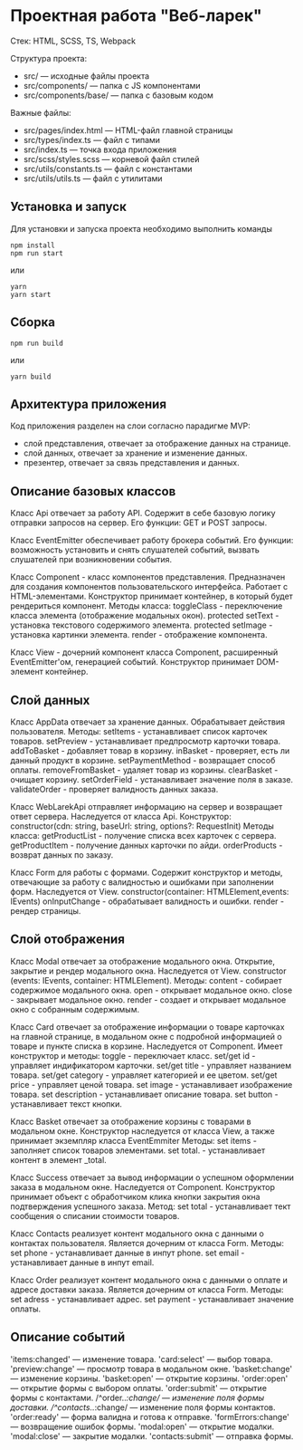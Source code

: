 # Проектная работа "Веб-ларек"

Стек: HTML, SCSS, TS, Webpack

Структура проекта:
- src/ — исходные файлы проекта
- src/components/ — папка с JS компонентами
- src/components/base/ — папка с базовым кодом

Важные файлы:
- src/pages/index.html — HTML-файл главной страницы
- src/types/index.ts — файл с типами
- src/index.ts — точка входа приложения
- src/scss/styles.scss — корневой файл стилей
- src/utils/constants.ts — файл с константами
- src/utils/utils.ts — файл с утилитами

## Установка и запуск
Для установки и запуска проекта необходимо выполнить команды

```
npm install
npm run start
```

или

```
yarn
yarn start
```
## Сборка

```
npm run build
```

или

```
yarn build
```

## Архитектура приложения
Код приложения разделен на слои согласно парадигме MVP:

- слой представления, отвечает за отображение данных на странице.
- слой данных, отвечает за хранение и изменение данных.
- презентер, отвечает за связь представления и данных.

## Описание базовых классов
Класс Api отвечает за работу API. Содержит в себе базовую логику отправки запросов на сервер. Его функции: GET и POST запросы.

Класс EventEmitter обеспечивает работу брокера событий. Его функции: возможность установить и снять слушателей событий, вызвать слушателей при возникновении события.

Класс Component - класс компонентов представления. Предназначен для создания компонентов пользовательского интерфейса. Работает с HTML-элементами.
Конструктор принимает контейнер, в который будет рендериться компонент.
Методы класса:
toggleClass - переключение класса элемента (отображение модальных окон).
protected setText - установка текстового содержимого элемента.
protected setImage - установка картинки элемента.
render - отображение компонента.

Класс View - дочерний компонент класса Component, расширенный EventEmitter'ом, генерацией событий.
Конструктор принимает DOM-элемент контейнер.

## Слой данных

Класс AppData отвечает за хранение данных. Обрабатывает действия пользователя.
Методы:
setItems - устанавливает список карточек товаров.
setPreview - устанавливает предпросмотр карточки товара.
addToBasket - добавляет товар в корзину.
inBasket - проверяет, есть ли данный продукт в корзине.
setPaymentMethod - возвращает способ оплаты.
removeFromBasket - удаляет товар из корзины.
clearBasket - очищает корзину.
setOrderField - устанавливает значение поля в заказе.
validateOrder - проверяет валидность данных заказа.

Класс WebLarekApi отправляет информацию на сервер и возвращает ответ сервера. Наследуется от класса Api.
Конструктор: constructor(cdn: string, baseUrl: string, options?: RequestInit)
Методы класса:
getProductList - получение списка всех карточек с сервера.
getProductItem - получение данных карточки по айди.
orderProducts - возврат данных по заказу.

Класс Form для работы с формами. Содержит конструктор и методы, отвечающие за работу с валидностью и ошибками при заполнении форм. Наследуется от View. 
constructor(container: HTMLElement,events: IEvents)
onInputChange - обрабатывает валидность и ошибки.
render - рендер страницы.

## Слой отображения

Класс Modal отвечает за отображение модального окна. Открытие, закрытие и рендер модального окна. Наследуется от View.
constructor (events: IEvents, container: HTMLElement).
Методы:
content - собирает содержимое модального окна.
open - открывает модальное окно.
close - закрывает модальное окно.
render - создает и открывает модальное окно с собранным содержимым.

Класс Card отвечает за отображение информации о товаре карточках на главной странице, в модальном окне с подробной информацией о товаре и пункте списка в корзине. Наследуется от Component.
Имеет конструктор и методы:
toggle - переключает класс.
set/get id - управляет индификатором карточки.
set/get title - управляет названием товара.
set/get category - управляет категорией и ее цветом.
set/get price - управляет ценой товара.
set image - устанавливает изображение товара.
set description - устанавливает описание товара.
set button - устанавливает текст кнопки.

Класс Basket отвечает за отображение корзины с товарами в модальном окне.
Конструктор наследуется от класса View, а также принимает экземпляр класса EventEmmiter
Методы:
set items - заполняет список товаров элементами.
set total. - устанавливает контент в элемент _total.

Класс Success отвечает за вывод информации о успешном оформлении заказа в модальном окне. Наследуется от Component.
Конструктор принимает объект с обработчиком клика кнопки закрытия окна подтверждения успешного заказа.
Метод:
set total - устанавливает тект сообщения о списании стоимости товаров.

Класс Contacts реализует контент модального окна с данными о контактах пользователя. Является дочерним от класса Form.
Методы:
set phone - устанавливает данные в инпут phone.
set email - устанавливает данные в инпут email.

Класс Order реализует контент модального окна с данными о оплате и адресе доставки заказа. Является дочерним от класса Form.
Методы:
set adress - устанавливает адрес.
set payment - устанавливает значение оплаты.

## Описание событий
'items:changed' — изменение товара.
'card:select' — выбор товара.
'preview:change' — просмотр товара в модальном окне.
'basket:change' — изменение корзины.
'basket:open' — открытие корзины.
'order:open' — открытие формы с выбором оплаты.
'order:submit' — открытие формы с контактами.
/^order\..*:change/ — изменение поля формы доставки.
/^contacts\..*:change/ — изменение поля формы контактов.
'order:ready' — форма валидна и готова к отправке.
'formErrors:change' — возвращение ошибок формы.
'modal:open' — открытие модалки.
'modal:close' — закрытие модалки.
'contacts:submit' — отправка формы.